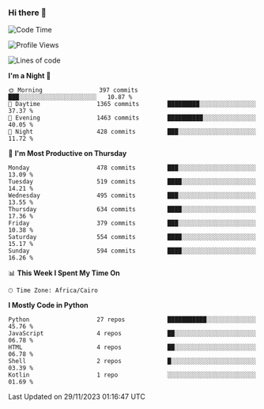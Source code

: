 ### Hi there 👋

<!--
**AMR-KELEG/AMR-KELEG** is a ✨ _special_ ✨ repository because its `README.md` (this file) appears on your GitHub profile.

Here are some ideas to get you started:

- 🔭 I’m currently working on ...
- 🌱 I’m currently learning ...
- 👯 I’m looking to collaborate on ...
- 🤔 I’m looking for help with ...
- 💬 Ask me about ...
- 📫 How to reach me: ...
- 😄 Pronouns: ...
- ⚡ Fun fact: ...
-->

<!--START_SECTION:waka-->
![Code Time](http://img.shields.io/badge/Code%20Time-0%20secs-blue)

![Profile Views](http://img.shields.io/badge/Profile%20Views-0-blue)

![Lines of code](https://img.shields.io/badge/From%20Hello%20World%20I%27ve%20Written-20.7%20million%20lines%20of%20code-blue)

**I'm a Night 🦉** 

```text
🌞 Morning                397 commits         ███░░░░░░░░░░░░░░░░░░░░░░   10.87 % 
🌆 Daytime                1365 commits        █████████░░░░░░░░░░░░░░░░   37.37 % 
🌃 Evening                1463 commits        ██████████░░░░░░░░░░░░░░░   40.05 % 
🌙 Night                  428 commits         ███░░░░░░░░░░░░░░░░░░░░░░   11.72 % 
```
📅 **I'm Most Productive on Thursday** 

```text
Monday                   478 commits         ███░░░░░░░░░░░░░░░░░░░░░░   13.09 % 
Tuesday                  519 commits         ████░░░░░░░░░░░░░░░░░░░░░   14.21 % 
Wednesday                495 commits         ███░░░░░░░░░░░░░░░░░░░░░░   13.55 % 
Thursday                 634 commits         ████░░░░░░░░░░░░░░░░░░░░░   17.36 % 
Friday                   379 commits         ███░░░░░░░░░░░░░░░░░░░░░░   10.38 % 
Saturday                 554 commits         ████░░░░░░░░░░░░░░░░░░░░░   15.17 % 
Sunday                   594 commits         ████░░░░░░░░░░░░░░░░░░░░░   16.26 % 
```


📊 **This Week I Spent My Time On** 

```text
🕑︎ Time Zone: Africa/Cairo
```

**I Mostly Code in Python** 

```text
Python                   27 repos            ███████████░░░░░░░░░░░░░░   45.76 % 
JavaScript               4 repos             ██░░░░░░░░░░░░░░░░░░░░░░░   06.78 % 
HTML                     4 repos             ██░░░░░░░░░░░░░░░░░░░░░░░   06.78 % 
Shell                    2 repos             █░░░░░░░░░░░░░░░░░░░░░░░░   03.39 % 
Kotlin                   1 repo              ░░░░░░░░░░░░░░░░░░░░░░░░░   01.69 % 
```




 Last Updated on 29/11/2023 01:16:47 UTC
<!--END_SECTION:waka-->
